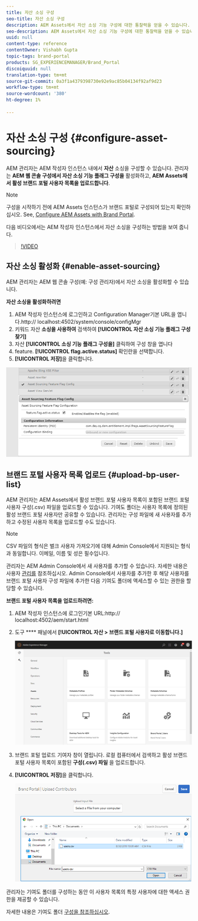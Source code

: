 ```yaml
---
title: 자산 소싱 구성
seo-title: 자산 소싱 구성
description: AEM Assets에서 자산 소싱 기능 구성에 대한 통찰력을 얻을 수 있습니다.
seo-description: AEM Assets에서 자산 소싱 기능 구성에 대한 통찰력을 얻을 수 있습니다.
uuid: null
content-type: reference
contentOwner: Vishabh Gupta
topic-tags: brand-portal
products: SG_EXPERIENCEMANAGER/Brand_Portal
discoiquuid: null
translation-type: tm+mt
source-git-commit: 0a3f1a4379398730e92e9ac85b04134f92af9d23
workflow-type: tm+mt
source-wordcount: '380'
ht-degree: 1%

---
```



# 자산 소싱 구성 {#configure-asset-sourcing}

AEM 관리자는 AEM 작성자 인스턴스 내에서 **자산** 소싱을 구성할 수 있습니다. 관리자는 **AEM 웹 콘솔 구성에서 자산 소싱 기능 플래그 구성을** 활성화하고, **AEM Assets에서 활성 브랜드 포털 사용자 목록을 업로드합니다**.

>[!NOTE]
>
>구성을 시작하기 전에 AEM Assets 인스턴스가 브랜드 포털로 구성되어 있는지 확인하십시오. See, [Configure AEM Assets with Brand Portal](../using/configure-aem-assets-with-brand-portal.md).

다음 비디오에서는 AEM 작성자 인스턴스에서 자산 소싱을 구성하는 방법을 보여 줍니다.

>[!VIDEO](https://video.tv.adobe.com/v/29771)

## 자산 소싱 활성화 {#enable-asset-sourcing}

AEM 관리자는 AEM 웹 콘솔 구성(예: 구성 관리자)에서 자산 소싱을 활성화할 수 있습니다.

**자산 소싱을 활성화하려면**
1. AEM 작성자 인스턴스에 로그인하고 Configuration Manager기본 URL을 엽니다.http:// localhost:4502/system/console/configMgr
1. 키워드 자산 **소싱을 사용하여** 검색하여 **[!UICONTROL 자산 소싱 기능 플래그 구성찾기]**
1. 자산 **[!UICONTROL 소싱 기능 플래그 구성을]** 클릭하여 구성 창을 엽니다
1. feature. **[!UICONTROL flag.active.status]** 확인란을 선택합니다.
1. **[!UICONTROL 저장]**&#x200B;을 클릭합니다.

![](assets/enable-asset-sourcing.png)

## 브랜드 포털 사용자 목록 업로드 {#upload-bp-user-list}

AEM 관리자는 AEM Assets에서 활성 브랜드 포털 사용자 목록이 포함된 브랜드 포털 사용자 구성(.csv) 파일을 업로드할 수 있습니다. 기여도 폴더는 사용자 목록에 정의된 활성 브랜드 포털 사용자만 공유할 수 있습니다. 관리자는 구성 파일에 새 사용자를 추가하고 수정된 사용자 목록을 업로드할 수도 있습니다.

>[!NOTE]
>
>CSV 파일의 형식은 벌크 사용자 가져오기에 대해 Admin Console에서 지원되는 형식과 동일합니다. 이메일, 이름 및 성은 필수입니다.

관리자는 AEM Admin Console에서 새 사용자를 추가할 수 있습니다. 자세한 내용은 사용자 [관리를](brand-portal-adding-users.md) 참조하십시오. Admin Console에서 사용자를 추가한 후 해당 사용자를 브랜드 포털 사용자 구성 파일에 추가한 다음 기여도 폴더에 액세스할 수 있는 권한을 할당할 수 있습니다.

**브랜드 포털 사용자 목록을 업로드하려면:**
1. AEM 작성자 인스턴스에 로그인기본 URL:http:// localhost:4502/aem/start.html
1. 도구 **** 패널에서 **[!UICONTROL 자산 > 브랜드 포털 사용자로 이동합니다.]**

   ![](assets/upload-user-list1.png)

1. 브랜드 포털 업로드 기여자 창이 열립니다.
로컬 컴퓨터에서 검색하고 활성 브랜드 포털 사용자 목록이 포함된 **구성(.csv) 파일** 을 업로드합니다.
1. **[!UICONTROL 저장]**&#x200B;을 클릭합니다.

   ![](assets/upload-user-list2.png)


관리자는 기여도 폴더를 구성하는 동안 이 사용자 목록의 특정 사용자에 대한 액세스 권한을 제공할 수 있습니다.

자세한 내용은 기여도 폴더 [구성을 참조하십시오](brand-portal-contribution-folder.md).
